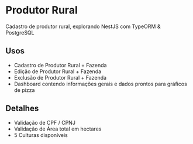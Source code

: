# Produtor Rural

Cadastro de produtor rural, explorando NestJS com TypeORM & PostgreSQL

## Usos

 - Cadastro de Produtor Rural + Fazenda
 - Edição de Produtor Rural + Fazenda
 - Exclusão de Produtor Rural + Fazenda
 - Dashboard contendo informações gerais e dados prontos para gráficos de pizza


## Detalhes
 - Validação de CPF / CPNJ
 - Validação de Área total em hectares
 - 5 Culturas disponíveis


